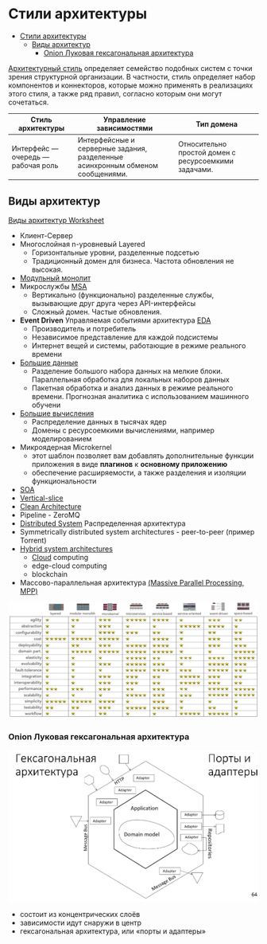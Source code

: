 # Стили архитектуры

- [Стили архитектуры](#стили-архитектуры)
  - [Виды архитектур](#виды-архитектур)
    - [Onion Луковая гексагональная архитектура](#onion-луковая-гексагональная-архитектура)

[Архитектурный стиль](https://docs.microsoft.com/ru-ru/azure/architecture/guide/architecture-styles/) определяет семейство подобных систем с точки зрения структурной организации. В частности, стиль определяет набор компонентов и коннекторов, которые можно применять в реализациях этого стиля, а также ряд правил, согласно которым они могут сочетаться.

| Стиль архитектуры | Управление зависимостями | Тип домена |
| -- | -- | -- |
| Интерфейс — очередь — рабочая роль | Интерфейсные и серверные задания, разделенные асинхронным обменом сообщениями. | Относительно простой домен с ресурсоемкими задачами. |

## Виды архитектур

[Виды архитектур Worksheet](https://www.developertoarchitect.com/downloads/worksheets.html)

- Клиент-Сервер
- Многослойная n-уровневый Layered
  - Горизонтальные уровни, разделенные подсетью
  - Традиционный домен для бизнеса. Частота обновления не высокая.
- [Модульный монолит](style/monolit.md)
- Микрослужбы [MSA](style/msa.md)
  - Вертикально (функционально) разделенные службы, вызывающие друг друга через API-интерфейсы
  - Сложный домен. Частые обновления.
- __Event Driven__ Управляемая событиями архитектура [EDA](style/eda.md)
  - Производитель и потребитель
  - Независимое представление для каждой подсистемы
  - Интернет вещей и системы, работающие в режиме реального времени
- [Большие данные](style/bigdata.md)
  - Разделение большого набора данных на мелкие блоки. Параллельная обработка для локальных наборов данных
  - Пакетная обработка и анализ данных в режиме реального времени. Прогнозная аналитика с использованием машинного обучени
- [Большие вычисления](https://docs.microsoft.com/ru-ru/azure/architecture/guide/architecture-styles/big-compute)
  - Распределение данных в тысячах ядер
  - Домены с ресурсоемкими вычислениями, например моделированием
- Микроядерная Microkernel
  - этот шаблон позволяет вам добавлять дополнительные функции приложения в виде __плагинов__ к __основному приложению__
  - обеспечение расширяемости, а также разделения и изоляции функциональности
- [SOA](style/soa.md)
- [Vertical-slice](https://headspring.com/2019/11/05/why-vertical-slice-architecture-is-better/)
- [Clean Architecture](pattern/system.design/clean.architecture.md)
- Pipeline - ZeroMQ
- [Distributed System](style/dsa.md) Распределенная архитектура
- Symmetrically distributed system architectures - peer-to-peer (пример Torrent)
- [Hybrid system architectures](https://apolomodov.medium.com/coa-distributed-systems-4th-ed-2-architecture-af563b2332bd)
  - [Cloud](style/cloud.md) computing
  - edge-cloud computing
  - blockchain
- Массово-параллельная архитектура [(Massive Parallel Processing, MPP)](style/mpp.md)

![Стили-НФТ Марк Ричардс](../img/arch/arch_style-ility.jpg)

### Onion Луковая гексагональная архитектура

![onion](../img/arch/onionarch.png)

- состоит из концентрических слоёв
- зависимости идут снаружи в центр
- гексагональная архитектура, или «порты и адаптеры»
